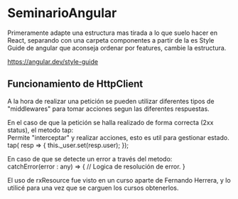 # SeminarioAngular

Primeramente adapte una estructura mas tirada a lo que suelo hacer en React, separando con una carpeta componentes a partir de la es Style Guide de angular que aconseja ordenar por features, cambie la estructura.

https://angular.dev/style-guide

## Funcionamiento de HttpClient

A la hora de realizar una petición se pueden utilizar diferentes tipos de "middlewares" para tomar acciones segun las 
diferentes respuestas.

En el caso de que la petición se halla realizado de forma correcta (2xx status), el metodo tap:  
Permite "interceptar" y realizar acciones, esto es util para gestionar estado.  
tap( resp => {
    this._user.set(resp.user);
});  

En caso de que se detecte un error a través del metodo:  
catchError(error : any) => {
    // Logica de resolución de error.
}

El uso de rxResource fue visto en un curso aparte de Fernando Herrera, y lo utilicé para una vez que se carguen los cursos obtenerlos.


